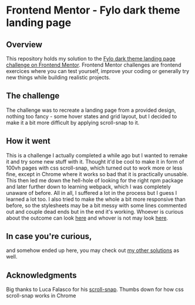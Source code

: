 # Frontend Mentor - Fylo dark theme landing page

## Overview

This repository holds my solution to the [Fylo dark theme landing page challenge on Frontend Mentor](https://www.frontendmentor.io/challenges/fylo-dark-theme-landing-page-5ca5f2d21e82137ec91a50fd). Frontend Mentor challenges are frontend exercices where you can test yourself, improve your coding or generally try new things while building realistic projects.

## The challenge

The challenge was to recreate a landing page from a provided design, nothing too fancy - some hover states and grid layout, but I decided to make it a bit more difficult by applying scroll-snap to it.

## How it went

This is a challenge I actually completed a while ago but I wanted to remake it and try some new stuff with it. Thought it'd be cool to make it in form of 100vh pages with css scroll-snap, which turned out to work more or less fine, except in Chrome where it works so bad that it is practically unusable. This then led me down the hell-hole of looking for the right npm package and later further down to learning webpack, which I was completely unaware of before. All in all, I suffered a lot in the process but I guess I learned a lot too.
I also tried to make the whole a bit more responsive than before, so the stylesheets may be a bit messy with some lines commented out and couple dead ends but in the end it's working. Whoever is curious about the outcome can look [here](https://frontendmentor-fylo-dark-landing-page-lktp4tdpw-adammintaj.vercel.app/) and whover is not may look [here](https://en.wikipedia.org/wiki/Banana).

## In case you're curious,

and somehow ended up here, you may check out [my other solutions](https://www.frontendmentor.io/profile/AdamMintaj/) as well.

## Acknowledgments

Big thanks to Luca Falasco for his [scroll-snap](https://www.npmjs.com/package/scroll-snap).
Thumbs down for how css scroll-snap works in Chrome

